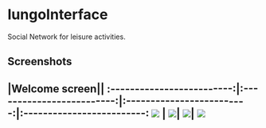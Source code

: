 # IungoInterface
Social Network for leisure activities.


Screenshots
-------------
 |Welcome screen||
:-------------------------:|:-------------------------:|:-------------------------:|:-------------------------:
![](<img src="/Figures/WelcomeScreen2.png" height="400" alt="Screenshot"/> )  |  ![](<img src="/Figures/WelcomeScreen2.png" height="400" alt="Screenshot"/>)|  ![](<img src="/Figures/WelcomeScreen2.png" height="400" alt="Screenshot"/>)|  ![](<img src="/Figures/WelcomeScreen2.png" height="400" alt="Screenshot"/>)
-------------

